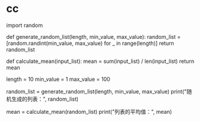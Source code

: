 # cc
import random

def generate_random_list(length, min_value, max_value):
    random_list = [random.randint(min_value, max_value) for _ in range(length)]
    return random_list

def calculate_mean(input_list):
    mean = sum(input_list) / len(input_list)
    return mean

length = 10
min_value = 1
max_value = 100

random_list = generate_random_list(length, min_value, max_value)
print("随机生成的列表：", random_list)

mean = calculate_mean(random_list)
print("列表的平均值：", mean)

